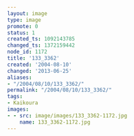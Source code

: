 ```yaml
---
layout: image
type: image
promote: 0
status: 1
created_ts: 1092143785
changed_ts: 1372159442
node_id: 1172
title: '133_3362'
created: '2004-08-10'
changed: '2013-06-25'
aliases:
- "/2004/08/10/133_3362/"
permalink: "/2004/08/10/133_3362/"
tags:
- Kaikoura
images:
- - src: image/images/133_3362-1172.jpg
    name: 133_3362-1172.jpg
---
```


